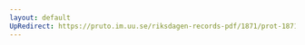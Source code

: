 ```yaml
---
layout: default
UpRedirect: https://pruto.im.uu.se/riksdagen-records-pdf/1871/prot-1871--ak--309/prot-1871--ak--309_000.pdf
---
```

